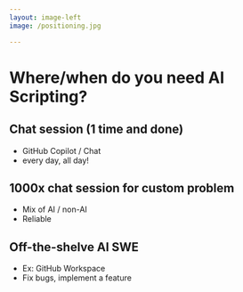 ```yaml
---
layout: image-left
image: /positioning.jpg

---
```

# Where/when do you need AI Scripting?

<v-click>

## Chat session (1 time and done)
- GitHub Copilot / Chat
- every day, all day!

</v-click>

<v-click at="3">

## 1000x chat session for custom problem

- Mix of AI / non-AI
- Reliable

</v-click>

<v-click>   

## Off-the-shelve AI SWE

- Ex: GitHub Workspace
- Fix bugs, implement a feature

</v-click>